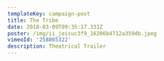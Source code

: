```yaml
---
templateKey: campaign-post
title: The Tribe
date: 2018-03-09T09:35:17.331Z
poster: /img/ii_jeisuc3f9_16206b4712a359db.jpeg
vimeoId: '258865322'
description: Theatrical Trailer
---
```



